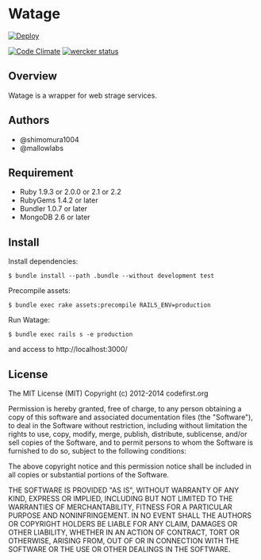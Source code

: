 Watage
===================

[![Deploy](https://www.herokucdn.com/deploy/button.png)](https://heroku.com/deploy)

[![Code Climate](https://codeclimate.com/github/codefirst/watage.png)](https://codeclimate.com/github/codefirst/watage)
[![wercker status](https://app.wercker.com/status/6d3fec808d55220e3ec8f3c432d2dd77/s/ "wercker status")](https://app.wercker.com/project/bykey/6d3fec808d55220e3ec8f3c432d2dd77)

Overview
----------------
Watage is a wrapper for web strage services.

Authors
----------------
 * @shimomura1004
 * @mallowlabs

Requirement
----------------
 * Ruby 1.9.3 or 2.0.0 or 2.1 or 2.2
 * RubyGems 1.4.2 or later
 * Bundler 1.0.7 or later
 * MongoDB 2.6 or later

Install
----------------

Install dependencies:

    $ bundle install --path .bundle --without development test

Precompile assets:

    $ bundle exec rake assets:precompile RAILS_ENV=production

Run Watage:

    $ bundle exec rails s -e production

and access to http://localhost:3000/

License
------------------------------
The MIT License (MIT)
Copyright (c) 2012-2014 codefirst.org

Permission is hereby granted, free of charge, to any person obtaining a copy of this software and associated documentation files (the "Software"), to deal in the Software without restriction, including without limitation the rights to use, copy, modify, merge, publish, distribute, sublicense, and/or sell copies of the Software, and to permit persons to whom the Software is furnished to do so, subject to the following conditions:

The above copyright notice and this permission notice shall be included in all copies or substantial portions of the Software.

THE SOFTWARE IS PROVIDED "AS IS", WITHOUT WARRANTY OF ANY KIND, EXPRESS OR IMPLIED, INCLUDING BUT NOT LIMITED TO THE WARRANTIES OF MERCHANTABILITY, FITNESS FOR A PARTICULAR PURPOSE AND NONINFRINGEMENT. IN NO EVENT SHALL THE AUTHORS OR COPYRIGHT HOLDERS BE LIABLE FOR ANY CLAIM, DAMAGES OR OTHER LIABILITY, WHETHER IN AN ACTION OF CONTRACT, TORT OR OTHERWISE, ARISING FROM, OUT OF OR IN CONNECTION WITH THE SOFTWARE OR THE USE OR OTHER DEALINGS IN THE SOFTWARE.

